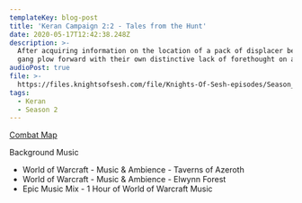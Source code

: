 ```yaml
---
templateKey: blog-post
title: 'Keran Campaign 2:2 - Tales from the Hunt'
date: 2020-05-17T12:42:38.248Z
description: >-
  After acquiring information on the location of a pack of displacer beasts, the
  gang plow forward with their own distinctive lack of forethought on a hunt!
audioPost: true
file: >-
  https://files.knightsofsesh.com/file/Knights-Of-Sesh-episodes/Season_2/Keran-13.mp3
tags:
  - Keran
  - Season 2
---
```

[Combat Map](https://files.knightsofsesh.com/file/Knights-Of-Sesh-episodes/Season_2/images/forest+2.jpg)

Background Music

* World of Warcraft - Music & Ambience - Taverns of Azeroth
* World of Warcraft - Music & Ambience - Elwynn Forest
* Epic Music Mix - 1 Hour of World of Warcraft Music
